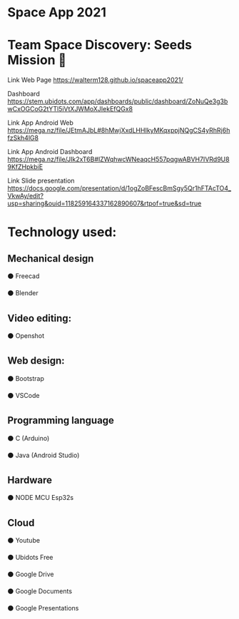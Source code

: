 # Space App 2021
# Team Space Discovery: Seeds Mission 🌱

Link Web Page
https://walterm128.github.io/spaceapp2021/

Dashboard
https://stem.ubidots.com/app/dashboards/public/dashboard/ZoNuQe3g3bwCxOGCoG2tYTl5iVtXJWMoXJIekEfQGx8

Link App Android Web
https://mega.nz/file/JEtmAJbL#8hMwjXxdLHHIkyMKqxppjNQgCS4yRhRj6hfzSkh4lG8

Link App Android Dashboard
https://mega.nz/file/JIk2xT6B#IZWqhwcWNeaqcH557pqgwABVH7IVRd9U89KfZHpkbiE

Link Slide presentation
https://docs.google.com/presentation/d/1ogZoBFescBmSgy5Qr1hFTAcTO4_VkwAy/edit?usp=sharing&ouid=118259164337162890607&rtpof=true&sd=true

# Technology used:

## Mechanical design
⚫ Freecad

⚫ Blender

## Video editing:
⚫ Openshot

## Web design:
⚫ Bootstrap

⚫ VSCode

## Programming language
⚫ C (Arduino)

⚫ Java (Android Studio)

## Hardware
⚫ NODE MCU Esp32s

## Cloud
⚫ Youtube

⚫ Ubidots Free

⚫ Google Drive

⚫ Google Documents

⚫ Google Presentations
